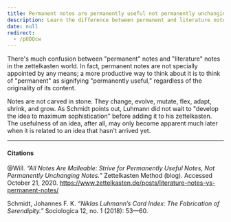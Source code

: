 ```yaml
---
title: Permanent notes are permanently useful not permanently unchanging
description: Learn the difference between permanent and literature notes in the zettelkasten method, focusing on creating flexible, permanently useful notes that evolve with new ideas.
date: null
redirect:
  - /pUDQcw
---
```


There's much confusion between "permanent" notes and "literature" notes in the zettelkasten world. In fact, permanent notes are not specially appointed by any means; a more productive way to think about it is to think of "permanent" as signifying "permanently useful," regardless of the originality of its content.

Notes are not carved in stone. They change, evolve, mutate, flex, adapt, shrink, and grow. As Schmidt points out, Luhmann did not wait to "develop the idea to maximum sophistication" before adding it to his zettelkasten. The usefulness of an idea, after all, may only become apparent much later when it is related to an idea that hasn't arrived yet.

---

#### Citations

@Will. _“All Notes Are Malleable: Strive for Permanently Useful Notes, Not Permanently Unchanging Notes.”_ Zettelkasten Method (blog). Accessed October 21, 2020. https://www.zettelkasten.de/posts/literature-notes-vs-permanent-notes/

Schmidt, Johannes F. K. _“Niklas Luhmann’s Card Index: The Fabrication of Serendipity.”_ Sociologica 12, no. 1 (2018): 53—60.
